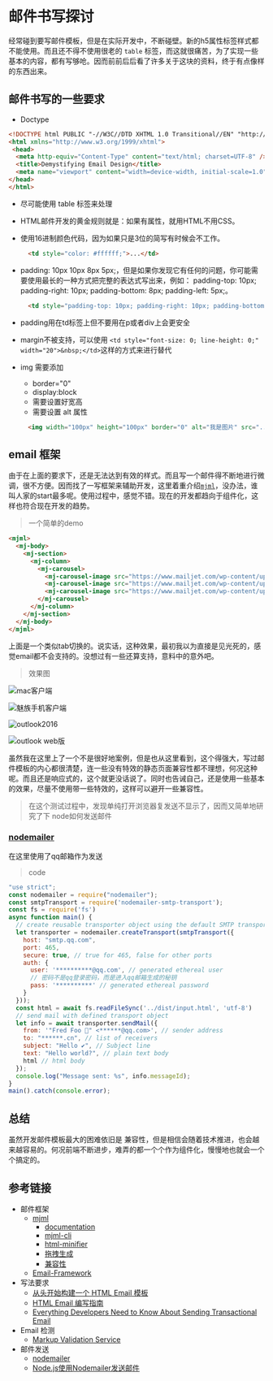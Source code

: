 <!--
 * @LastEditors: Sinosaurus
 -->
# 邮件书写探讨

经常碰到要写邮件模板，但是在实际开发中，不断碰壁。新的h5属性标签样式都不能使用。而且还不得不使用很老的 `table` 标签，而这就很痛苦，为了实现一些基本的内容，都有写够呛。因而前前后后看了许多关于这块的资料，终于有点像样的东西出来。

## 邮件书写的一些要求

+ Doctype

```html
<!DOCTYPE html PUBLIC "-//W3C//DTD XHTML 1.0 Transitional//EN" "http://www.w3.org/TR/xhtml1/DTD/xhtml1-transitional.dtd">
<html xmlns="http://www.w3.org/1999/xhtml">
 <head>
  <meta http-equiv="Content-Type" content="text/html; charset=UTF-8" />
  <title>Demystifying Email Design</title>
  <meta name="viewport" content="width=device-width, initial-scale=1.0"/>
</head>
</html>
```

+ 尽可能使用 table 标签来处理
+ HTML邮件开发的黄金规则就是：如果有属性，就用HTML不用CSS。
+ 使用16进制颜色代码，因为如果只是3位的简写有时候会不工作。
  ```html
    <td style="color: #ffffff;">...</td>
  ```
+ padding: 10px 10px 8px 5px;，但是如果你发现它有任何的问题，你可能需要使用最长的一种方式把完整的表达式写出来，例如：   padding-top: 10px; padding-right: 10px; padding-bottom: 8px; padding-left: 5px;。
  ```html
    <td style="padding-top: 10px; padding-right: 10px; padding-bottom: 8px; padding-left: 5px;">...</td>
  ```
+ padding用在td标签上但不要用在p或者div上会更安全
+ margin不被支持，可以使用 `<td style="font-size: 0; line-height: 0;" width="20">&nbsp;</td>`这样的方式来进行替代
+ img 需要添加
  - border="0"
  - display:block
  - 需要设置好宽高
  - 需要设置 alt 属性
  
  ```html
    <img width="100px" height="100px" border="0" alt="我是图片" src="..." />
  ```

## email 框架

由于在上面的要求下，还是无法达到有效的样式。而且写一个邮件得不断地进行微调，很不方便。因而找了一写框架来辅助开发，这里着重介绍[`mjml`](https://github.com/mjmlio/mjml)，没办法，谁叫人家的start最多呢。使用过程中，感觉不错。现在的开发都趋向于组件化，这样也符合现在开发的趋势。

> 一个简单的demo

```html
<mjml>
  <mj-body>
    <mj-section>
      <mj-column>
        <mj-carousel>
          <mj-carousel-image src="https://www.mailjet.com/wp-content/uploads/2016/11/ecommerce-guide.jpg" />
          <mj-carousel-image src="https://www.mailjet.com/wp-content/uploads/2016/09/3@1x.png" />
          <mj-carousel-image src="https://www.mailjet.com/wp-content/uploads/2016/09/1@1x.png" />
        </mj-carousel>
      </mj-column>
    </mj-section>
  </mj-body>
</mjml>
```

上面是一个类似tab切换的。说实话，这种效果，最初我以为直接是见光死的，感觉email都不会支持的。没想过有一些还算支持，意料中的意外吧。

> 效果图

![mac客户端](./../images/js/email/mac-client.jpg)

![魅族手机客户端](./../images/js/email/mx-email.jpg)

![outlook2016](./../images/js/email/outlook-client.jpg)

![outlook web版](./../images/js/email/outlook-web.jpg)


虽然我在这里上了一个不是很好地案例，但是也从这里看到，这个得强大，写过邮件模板的内心都很清楚，连一些没有特效的静态页面兼容性都不理想，何况这种呢。而且还是响应式的，这个就更没话说了。同时也告诫自己，还是使用一些基本的效果，尽量不使用带一些特效的，这样可以避开一些兼容性。

> 在这个测试过程中，发现单纯打开浏览器复发送不显示了，因而又简单地研究了下 node如何发送邮件

### [nodemailer](https://nodemailer.com/about/)

在这里使用了qq邮箱作为发送

> code

```js
"use strict";
const nodemailer = require("nodemailer");
const smtpTransport = require('nodemailer-smtp-transport');
const fs = require('fs')
async function main() {
  // create reusable transporter object using the default SMTP transport
  let transporter = nodemailer.createTransport(smtpTransport({
    host: "smtp.qq.com",
    port: 465,
    secure: true, // true for 465, false for other ports
    auth: {
      user: '**********@qq.com', // generated ethereal user
      // 密码不是qq登录密码，而是进入qq邮箱生成的秘钥
      pass: '**********' // generated ethereal password
    }
  }));
  const html = await fs.readFileSync('../dist/input.html', 'utf-8')
  // send mail with defined transport object
  let info = await transporter.sendMail({
    from: '"Fred Foo 👻" <******@qq.com>', // sender address
    to: "******.cn", // list of receivers
    subject: "Hello ✔", // Subject line
    text: "Hello world?", // plain text body
    html // html body
  });
  console.log("Message sent: %s", info.messageId);
}
main().catch(console.error);
```

## 总结

虽然开发邮件模板最大的困难依旧是 兼容性，但是相信会随着技术推进，也会越来越容易的。何况前端不断进步，难弄的都一个个作为组件化，慢慢地也就会一个个搞定的。

## 参考链接

+ 邮件框架
  - [mjml](https://mjml.io/)
    + [documentation](https://mjml.io/documentation/#validating-mjml)
    + [mjml-cli](https://github.com/mjmlio/mjml/blob/master/packages/mjml-cli/README.md)
    + [html-minifier](https://github.com/kangax/html-minifier)
    + [拖拽生成](https://www.mailjet.com/demo/)
    + [兼容性](https://mjml.io/faq#email-clients)
  - [Email-Framework](https://github.com/g13nn/Email-Framework)
+ 写法要求
  - [从头开始构建一个 HTML Email 模板](https://webdesign.tutsplus.com/zh-hans/articles/build-an-html-email-template-from-scratch--webdesign-12770)
  - [HTML Email 编写指南](http://www.ruanyifeng.com/blog/2013/06/html_email.html)
  - [Everything Developers Need to Know About Sending Transactional Email](https://webdesign.tutsplus.com/articles/everything-developers-need-to-know-about-sending-transactional-email--cms-31759)
+ Email 检测
  - [Markup Validation Service](http://validator.w3.org/#validate_by_upload)
+ 邮件发送
  - [nodemailer](https://nodemailer.com/about/)
  - [Node.js使用Nodemailer发送邮件](https://mp.weixin.qq.com/s?__biz=MzU0OTE3MjE1Mw==&mid=2247483763&idx=1&sn=0166a93351c092aeb2c4efb8c0e0a4b3&chksm=fbb2a7a5ccc52eb3b241f32601a23be8a431e671ff493327ff61becc4f4ceb1da319ec6c8ea8#rd)